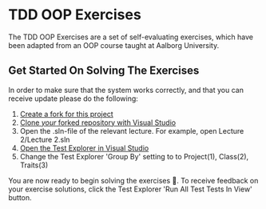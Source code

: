 # TDD OOP Exercises
The TDD OOP Exercises are a set of self-evaluating exercises, which have been adapted from an OOP course taught at Aalborg University. 

## Get Started On Solving The Exercises
In order to make sure that the system works correctly, and that you can receive update please do the following: 
1. [Create a fork for this project](https://docs.github.com/en/github/getting-started-with-github/fork-a-repo)
2. [Clone *your* forked repository with Visual Studio](https://docs.microsoft.com/en-us/visualstudio/get-started/tutorial-open-project-from-repo-visual-studio-2019) 
3. Open the .sln-file of the relevant lecture. For example, open Lecture 2/Lecture 2.sln
4. [Open the Test Explorer in Visual Studio](https://docs.microsoft.com/en-us/visualstudio/test/run-unit-tests-with-test-explorer?view=vs-2019)
5. Change the Test Explorer 'Group By' setting to to Project(1), Class(2), Traits(3)  

You are now ready to begin solving the exercises 🎉. 
To receive feedback on your exercise solutions, click the Test Explorer 'Run All Test Tests In View' button. 
